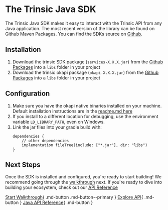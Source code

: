 # The Trinsic Java SDK

The Trinsic Java SDK makes it easy to interact with the Trinsic API from any Java application. The most recent version of the library can be found on Github Maven Packages. You can find the SDKs source on [Github](https://github.com/trinsic-id/sdk/java).

## Installation
1. Download the trinsic SDK package (`services-X.X.X.jar`) from the [Github Packages](https://github.com/trinsic-id/sdk/packages/940563) into a `libs` folder in your project
2. Download the trinsic okapi package (`okapi-X.X.X.jar`) from the [Github Packages](https://github.com/trinsic-id/okapi/packages/919613) into a `libs` folder in your project

## Configuration
1. Make sure you have the okapi native binaries installed on your machine. Default installation instructions are in the [readme.md here](https://github.com/trinsic-id/okapi/)
2. If you install to a different location for debugging, use the environment variable `LD_LIBRARY_PATH`, even on Windows.
3. Link the jar files into your gradle build with:
    ```
    dependencies {
        // other dependencies
        implementation fileTree(include: ["*.jar"], dir: "libs")
    }
    ```

## Next Steps

Once the SDK is installed and configured, you're ready to start building! We recommend going through the [walkthrough](../walkthroughs/vaccination.md) next. If you're ready to dive into building your ecosystem, check out our [API Reference](../reference/index.md)

[Start Walkthrough](../walkthroughs/vaccination.md){ .md-button .md-button--primary } [Explore API](../reference/index.md){ .md-button } [Java API Reference](../reference/java/_index.md){ .md-button }
